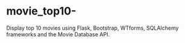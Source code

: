 # movie_top10-
Display top 10 movies using Flask, Bootstrap, WTforms, SQLAlchemy frameworks and the Movie Database API.



